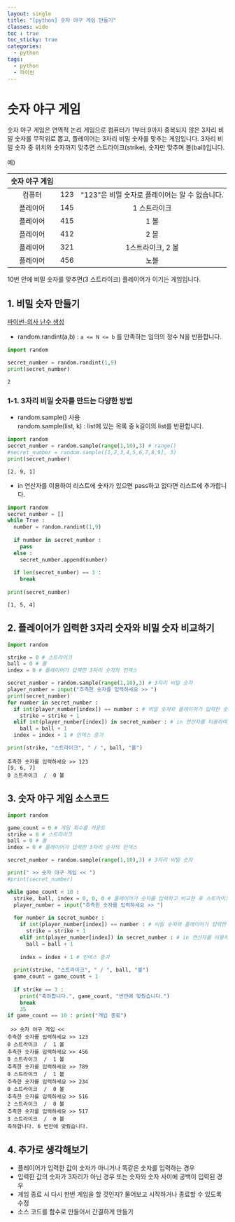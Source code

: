 ```yaml
---
layout: single
title: "[python] 숫자 야구 게임 만들기"
classes: wide
toc : true
toc_sticky: true
categories:
  - python
tags:
  - python
  - 파이썬
---
```


# 숫자 야구 게임
숫자 야구 게임은 연역적 논리 게임으로 컴퓨터가 1부터 9까지 중복되지 않은 3자리 비밀 숫자를 무작위로 뽑고, 플레이어는 3자리 비밀 숫자를 맞추는 게임입니다. 3자리 비밀 숫자 중 위치와 숫자까지 맞추면 스트라이크(strike), 숫자만 맞추며 볼(ball)입니다.    

예)  

|숫자 야구 게임|||
|:------:|:---:|:---:|
|컴퓨터|123|"123"은 비밀 숫자로 플레이어는 알 수 없습니다.|
|플레이어|145|1 스트라이크|
|플레이어|415|1 볼|
|플레이어|412|2 볼|
|플레이어|321|1스트라이크, 2 볼|
|플레이어|456|노볼|

10번 안에 비밀 숫자를 맞추면(3 스트라이크) 플레이어가 이기는 게임입니다.




## 1. 비밀 숫자 만들기

[파이썬-의사 난수 생성](https://docs.python.org/ko/3/library/random.html)  
- random.randint(a,b) : `a <= N <= b` 를 만족하는 임의의 정수 N을 반환합니다.


```python
import random

secret_number = random.randint(1,9)
print(secret_number)
```

    2


### 1-1. 3자리 비밀 숫자를 만드는 다양한 방법
- random.sample() 사용  
random.sample(list, k) : list에 있는 목록 중 k길이의 list를 반환합니다.


```python
import random
secret_number = random.sample(range(1,10),3) # range()
#secret_number = random.sample([1,2,3,4,5,6,7,8,9], 3)
print(secret_number)
```

    [2, 9, 1]


+ in 연산자를 이용하여 리스트에 숫자가 있으면 pass하고 없다면 리스트에 추가합니다.


```python
import random
secret_number = []
while True :
  number = random.randint(1,9)
  
  if number in secret_number :
    pass
  else :
    secret_number.append(number)
  
  if len(secret_number) == 3 :
    break
  
print(secret_number)
```

    [1, 5, 4]


## 2. 플레이어가 입력한 3자리 숫자와 비밀 숫자 비교하기


```python
import random

strike = 0 # 스트라이크
ball = 0 # 볼
index = 0 # 플레이어가 입력한 3자리 숫자의 인덱스

secret_number = random.sample(range(1,10),3) # 3자리 비밀 숫자
player_number = input("추측한 숫자를 입력하세요 >> ")
print(secret_number)
for number in secret_number :
  if int(player_number[index]) == number : # 비밀 숫자와 플레이어가 입력한 숫자 비교 (스트라이크)
    strike = strike + 1
  elif int(player_number[index]) in secret_number : # in 연산자를 이용하여 비밀 숫자가 있는지 비교 (볼)
    ball = ball + 1
  index = index + 1 # 인덱스 증가

print(strike, "스트라이크", " / ", ball, "볼")
```

    추측한 숫자를 입력하세요 >> 123
    [9, 6, 7]
    0 스트라이크  /  0 볼


## 3. 숫자 야구 게임 소스코드


```python
import random

game_count = 0 # 게임 회수를 카운트
strike = 0 # 스트라이크
ball = 0 # 볼
index = 0 # 플레이어가 입력한 3자리 숫자의 인덱스

secret_number = random.sample(range(1,10),3) # 3자리 비밀 숫자

print(" >> 숫자 야구 게임 << ")
#print(secret_number)

while game_count < 10 :
  strike, ball, index = 0, 0, 0 # 플레이어가 숫자를 입력하고 비교한 후 스트라이크, 볼, 인덱스 값을 0으로 초기화
  player_number = input("추측한 숫자를 입력하세요 >> ")
  
  for number in secret_number :
    if int(player_number[index]) == number : # 비밀 숫자와 플레이어가 입력한 숫자 비교 (스트라이크)
      strike = strike + 1
    elif int(player_number[index]) in secret_number : # in 연산자를 이용하여 비밀 숫자가 있는지 비교 (볼)
      ball = ball + 1
    
    index = index + 1 # 인덱스 증가
  
  print(strike, "스트라이크", " / ", ball, "볼")
  game_count = game_count + 1
  
  if strike == 3 :
    print("축하합니다.", game_count, "번만에 맞췄습니다.")
    break
    35
if game_count == 10 : print("게임 종료")

```

     >> 숫자 야구 게임 << 
    추측한 숫자를 입력하세요 >> 123
    0 스트라이크  /  1 볼
    추측한 숫자를 입력하세요 >> 456
    0 스트라이크  /  1 볼
    추측한 숫자를 입력하세요 >> 789
    0 스트라이크  /  1 볼
    추측한 숫자를 입력하세요 >> 234
    0 스트라이크  /  0 볼
    추측한 숫자를 입력하세요 >> 516
    2 스트라이크  /  0 볼
    추측한 숫자를 입력하세요 >> 517
    3 스트라이크  /  0 볼
    축하합니다. 6 번만에 맞췄습니다.


## 4. 추가로 생각해보기
+ 플레이어가 입력한 값이 숫자가 아니거나 똑같은 숫자를 입력하는 경우
+ 입력한 값의 숫자가 3자리가 아닌 경우 또는 숫자와 숫자 사이에 공백이 입력된 경우
+ 게임 종료 시 다시 한번 게임을 할 것인지? 물어보고 시작하거나 종료할 수 있도록 수정
+ 소스 코드를 함수로 만들어서 간결하게 만들기
